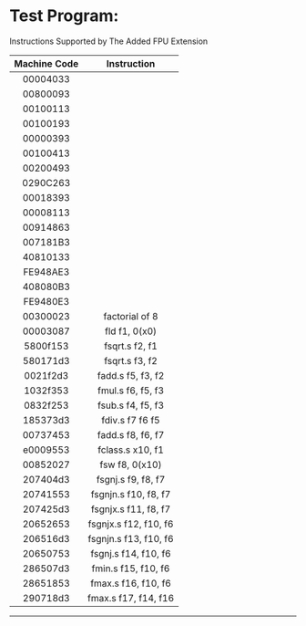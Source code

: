 # Test Program:

Instructions Supported by The Added FPU Extension 


| Machine Code | Instruction |
|:---------:	|:---------:	|
| 00004033 | 
| 00800093 |  
| 00100113 | 
| 00100193 | 
| 00000393 |  
| 00100413 | 
| 00200493 | 
| 0290C263 | 
| 00018393 | 
| 00008113 |
| 00914863 | 
| 007181B3 | 
| 40810133 | 
| FE948AE3 | 
| 408080B3 | 
| FE9480E3 | 
| 00300023 | factorial of 8  | 
| 00003087 | fld f1, 0(x0) |
| 5800f153 | fsqrt.s f2, f1 |
| 580171d3 | fsqrt.s f3, f2 |
| 0021f2d3 | fadd.s f5, f3, f2 |
| 1032f353 | fmul.s f6, f5, f3 |                
| 0832f253 | fsub.s f4, f5, f3 |
| 185373d3 | fdiv.s f7 f6 f5 |
| 00737453 | fadd.s f8, f6, f7 |
| e0009553 | fclass.s x10, f1 |
| 00852027 | fsw f8, 0(x10) |
| 207404d3 | fsgnj.s f9, f8, f7 |
| 20741553 | fsgnjn.s f10, f8, f7 |
| 207425d3 | fsgnjx.s f11, f8, f7 |
| 20652653 | fsgnjx.s f12, f10, f6 |
| 206516d3 | fsgnjn.s f13, f10, f6 |
| 20650753 | fsgnj.s f14, f10, f6 |
| 286507d3 | fmin.s f15, f10, f6 |
| 28651853 | fmax.s f16, f10, f6 |
| 290718d3 | fmax.s f17, f14, f16 |

----


